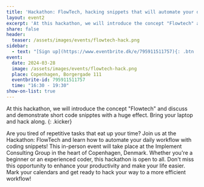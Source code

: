 ```yaml
---
title: 'Hackathon: FlowTech, hacking snippets that will automate your daily workflow'
layout: event2
excerpt: 'At this hackathon, we will introduce the concept "Flowtech" and discuss and demonstrate short code snipptes with a huge effect. Bring your laptop and hack along.'
share: false
header:
  teaser: /assets/images/events/flowtech-hack.png
sidebar:
  - text: "[Sign up](https://www.eventbrite.dk/e/795911511757){: .btn .btn--success target='_blank'}"
event:
  date: 2024-03-28
  image: /assets/images/events/flowtech-hack.png
  place: Copenhagen, Borgergade 111
  eventbrite-id: 795911511757
  time: "16:30 - 19:30"
show-on-list: true
---
```


At this hackathon, we will introduce the concept "Flowtech" and discuss and demonstrate short code snipptes with a huge effect. Bring your laptop and hack along. {: .kicker}

Are you tired of repetitive tasks that eat up your time? Join us at the Hackathon: FlowTech and learn how to automate your daily workflow with coding snippets! This in-person event will take place at the Implement Consulting Group in the heart of Copenhagen, Denmark. Whether you're a beginner or an experienced coder, this hackathon is open to all. Don't miss this opportunity to enhance your productivity and make your life easier. Mark your calendars and get ready to hack your way to a more efficient workflow!
